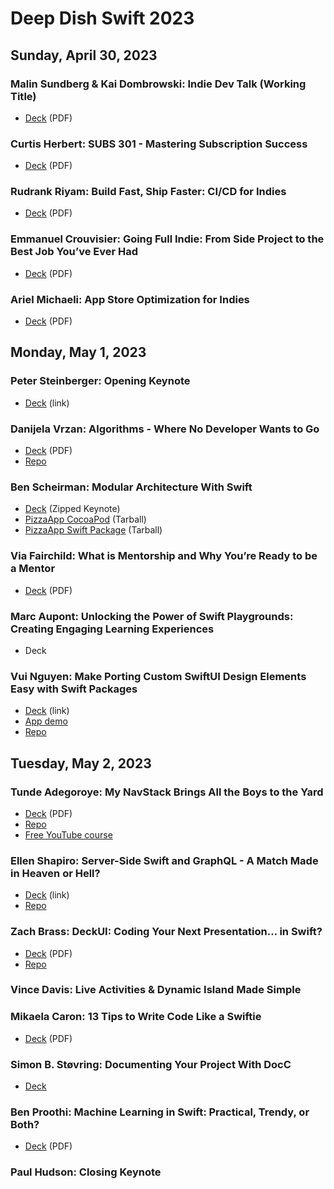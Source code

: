 # Deep Dish Swift 2023

## Sunday, April 30, 2023

### Malin Sundberg & Kai Dombrowski: Indie Dev Talk (Working Title)
- [Deck](https://github.com/DeepDishSwift/2023/blob/main/sunday-indie-dev-talk/Indie%20Dev%20Talk%20(Working%20Title).pdf) (PDF)

### Curtis Herbert: SUBS 301 - Mastering Subscription Success
- [Deck](https://github.com/DeepDishSwift/2023/blob/main/sunday-subs-301/SUBS%20301.pdf) (PDF)

### Rudrank Riyam: Build Fast, Ship Faster: CI/CD for Indies
- [Deck](https://github.com/DeepDishSwift/2023/blob/main/sunday-build-fast-ship-faster/Rudrank_Build_Fast%2C_Ship_Faster_%20CI_CD_for_Indie_Devs.pdf) (PDF)

### Emmanuel Crouvisier: Going Full Indie: From Side Project to the Best Job You’ve Ever Had
- [Deck](https://github.com/DeepDishSwift/2023/blob/main/sunday-going-full-indie/going_full_indie.pdf) (PDF)

### Ariel Michaeli: App Store Optimization for Indies 
- [Deck](https://github.com/DeepDishSwift/2023/blob/main/sunday-app-store-optimization/deepdishswift-2023-with-animations.pdf) (PDF)

## Monday, May 1, 2023

### Peter Steinberger: Opening Keynote
- [Deck](https://speakerdeck.com/steipete/there-and-back-again) (link)

### Danijela Vrzan: Algorithms - Where No Developer Wants to Go
- [Deck](https://github.com/DeepDishSwift/2023/blob/main/monday-algorithms/Algorithms_Danijela_Vrzan.pdf) (PDF)
- [Repo](https://github.com/apple/swift-algorithms/tree/main/Sources/Algorithms)

### Ben Scheirman: Modular Architecture With Swift
- [Deck](https://github.com/DeepDishSwift/2023/blob/main/monday-modular-architecture/DeepDishSwift%20-%20Modular%20Project%20Architecture.key.zip) (Zipped Keynote)
- [PizzaApp CocoaPod](https://github.com/DeepDishSwift/2023/blob/main/monday-modular-architecture/PizzaApp-pods.tar.gz) (Tarball)
- [PizzaApp Swift Package](https://github.com/DeepDishSwift/2023/blob/main/monday-modular-architecture/PizzaApp-spm.tar.gz) (Tarball)

### Via Fairchild: What is Mentorship and Why You’re Ready to be a Mentor
- [Deck](https://github.com/DeepDishSwift/2023/blob/main/monday-mentorship/Mentorship.pdf) (PDF)

### Marc Aupont: Unlocking the Power of Swift Playgrounds: Creating Engaging Learning Experiences 
- Deck

### Vui Nguyen: Make Porting Custom SwiftUI Design Elements Easy with Swift Packages
- [Deck](https://www.slideshare.net/vui_nguyen/make-porting-custom-swiftui-elements-easy-with-swift-packages) (link)
- [App demo](https://bit.ly/SwiftUIDesignListDemo)
- [Repo](https://github.com/vuinguyen/swiftuidesignlist)

## Tuesday, May 2, 2023

### Tunde Adegoroye: My NavStack Brings All the Boys to the Yard
- [Deck](https://github.com/DeepDishSwift/2023/blob/main/tuesday-navigation/My%20NavStack%20Brings%20All%20The%20Boys%20To%20The%20Yard.pdf) (PDF)
- [Repo](https://github.com/tunds/SwiftUI-Navigation-Multiplatform-Example)
- [Free YouTube course](https://www.youtube.com/playlist?list=PLvUWi5tdh92wWS3F-AVsCJHkhBlrkBp6f)

### Ellen Shapiro: Server-Side Swift and GraphQL - A Match Made in Heaven or Hell?
- [Deck](https://speakerdeck.com/designatednerd/server-side-swift-and-graphql-a-match-made-in-heaven-or-hell-deep-dish-swift-chicago-il-may-2023) (link)
- [Repo](https://github.com/designatednerd/MoveItMoveIt/)

### Zach Brass: DeckUI: Coding Your Next Presentation… in Swift?
- [Deck](https://github.com/DeepDishSwift/2023/blob/main/tuesday-deckui/Slides.pdf) (PDF)
- [Repo](https://github.com/joshdholtz/DeckUI) 

### Vince Davis: Live Activities & Dynamic Island Made Simple

### Mikaela Caron: 13 Tips to Write Code Like a Swiftie
- [Deck](https://github.com/DeepDishSwift/2023/blob/main/tuesday-code-like-a-swiftie/13%20Tips%20to%20Write%20Code%20Like%20a%20Swiftie.pdf) (PDF)

### Simon B. Støvring: Documenting Your Project With DocC 
- [Deck](https://github.com/DeepDishSwift/2023/blob/main/tuesday-document-with-docc/Documenting%20Your%20Project%20With%20DocC.pdf)

### Ben Proothi: Machine Learning in Swift: Practical, Trendy, or Both?
- [Deck](https://github.com/DeepDishSwift/2023/blob/main/tuesday-machine-learning/Deep%20Dish%202023.pdf) (PDF)

### Paul Hudson: Closing Keynote
